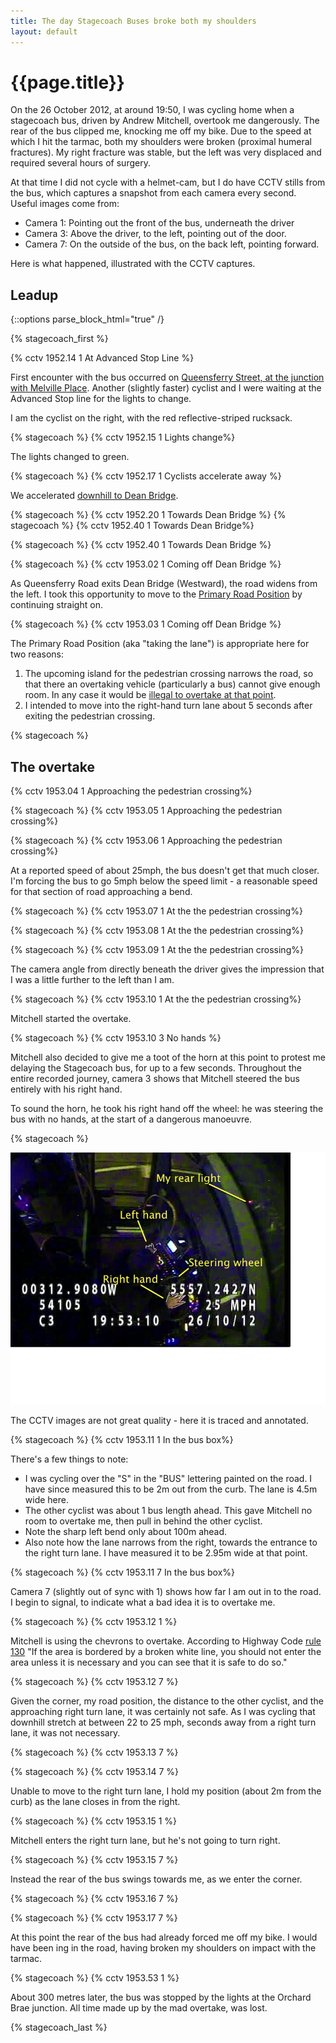 ```yaml
---
title: The day Stagecoach Buses broke both my shoulders
layout: default
---
```


# {{page.title}}

On the 26 October 2012, at around 19:50, I was cycling home when a stagecoach bus, driven by Andrew Mitchell, overtook me dangerously. The rear of the bus clipped me, knocking me off my bike. Due to the speed at which I hit the tarmac, both my shoulders were broken (proximal humeral fractures). My right fracture was stable, but the left was very displaced and required several hours of surgery. 

At that time I did not cycle with a helmet-cam, but I do have CCTV stills from the bus, which captures a snapshot from each camera every second. Useful images come from:

* Camera 1: Pointing out the front of the bus, underneath the driver
* Camera 3: Above the driver, to the left, pointing out of the door.
* Camera 7: On the outside of the bus, on the back left, pointing forward.

Here is what happened, illustrated with the CCTV captures.

## Leadup

{::options parse_block_html="true" /}

{% stagecoach_first %}

{% cctv 1952.14 1 At Advanced Stop Line %}

First encounter with the bus occurred on [Queensferry Street, at the junction with Melville Place](https://goo.gl/maps/lW246). Another (slightly faster) cyclist and I were waiting at the Advanced Stop line for the lights to change.

I am the cyclist on the right, with the red reflective-striped rucksack.

{% stagecoach %}
{% cctv 1952.15 1 Lights change%}

The lights changed to green.

{% stagecoach %}
{% cctv 1952.17 1 Cyclists accelerate away %}

We accelerated [downhill to Dean Bridge](https://goo.gl/maps/MltCR).

{% stagecoach %}
{% cctv 1952.20 1 Towards Dean Bridge %}
{% stagecoach %}
{% cctv 1952.40 1 Towards Dean Bridge%}


{% stagecoach %}
{% cctv 1952.40 1 Towards Dean Bridge %}


{% stagecoach %}
{% cctv 1953.02 1 Coming off Dean Bridge %}

As Queensferry Road exits Dean Bridge (Westward), the road widens from the left. I took this opportunity to move to the [Primary Road Position](http://www.bikeradar.com/gear/article/technique-road-positioning-197/) by continuing straight on.


{% stagecoach %}
{% cctv 1953.03 1 Coming off Dean Bridge %}

The Primary Road Position (aka "taking the lane") is appropriate here for two reasons:

1. The upcoming island for the pedestrian crossing narrows the road, so that there an overtaking vehicle (particularly a bus) cannot give enough room. In any case it would be [illegal to overtake at that point](https://www.gov.uk/using-the-road-159-to-203/pedestrian-crossings-191-to-199).
2. I intended to move into the right-hand turn lane about 5 seconds after exiting the pedestrian crossing.


{% stagecoach %}

## The overtake

{% cctv 1953.04 1 Approaching the pedestrian crossing%}

{% stagecoach %}
{% cctv 1953.05 1 Approaching the pedestrian crossing%}

{% stagecoach %}
{% cctv 1953.06 1 Approaching the pedestrian crossing%}

At a reported speed of about 25mph, the bus doesn't get that much closer. I'm forcing the bus to go 5mph below the speed limit - a reasonable speed for that section of road approaching a bend.

{% stagecoach %}
{% cctv 1953.07 1 At the the pedestrian crossing%}

{% stagecoach %}
{% cctv 1953.08 1 At the the pedestrian crossing%}

{% stagecoach %}
{% cctv 1953.09 1 At the the pedestrian crossing%}

The camera angle from directly beneath the driver gives the impression that I was a little further to the left than I am.

{% stagecoach %}
{% cctv 1953.10 1 At the the pedestrian crossing%}

Mitchell started the overtake.

{% stagecoach %}
{% cctv 1953.10 3 No hands %}

Mitchell also decided to give me a toot of the horn at this point to protest me delaying the Stagecoach bus, for up to a few seconds. Throughout the entire recorded journey, camera 3 shows that Mitchell steered the bus entirely with his right hand.

To sound the horn, he took his right hand off the wheel: he was steering the bus with no hands, at the start of a dangerous manoeuvre.

{% stagecoach %}

<img src="/images/stagecoach/3/1953.10_3a.jpg" alt="No hands" title="No hands" class="stagecoach">

The CCTV images are not great quality - here it is traced and annotated.

{% stagecoach %}
{% cctv 1953.11 1 In the bus box%}

There's a few things to note:

* I was cycling over the "S" in the "BUS" lettering painted on the road. I have since measured this to be 2m out from the curb. The lane is 4.5m wide here.
* The other cyclist was about 1 bus length ahead. This gave Mitchell no room to overtake me, then pull in behind the other cyclist.
* Note the sharp left bend only about 100m ahead.
* Also note how the lane narrows from the right, towards the entrance to the right turn lane. I have measured it to be 2.95m wide at that point.

{% stagecoach %}
{% cctv 1953.11 7 In the bus box%}

Camera 7 (slightly out of sync with 1) shows how far I am out in to the road. I begin to signal, to indicate what a bad idea it is to overtake me.

{% stagecoach %}
{% cctv 1953.12 1 %}

Mitchell is using the chevrons to overtake. According to Highway Code [rule 130](https://www.gov.uk/general-rules-all-drivers-riders-103-to-158/lines-and-lane-markings-on-the-road-127-to-132) "If the area is bordered by a broken white line, you should not enter the area unless it is necessary and you can see that it is safe to do so."


{% stagecoach %}
{% cctv 1953.12 7 %}

Given the corner, my road position, the distance to the other cyclist, and the approaching right turn lane, it was certainly not safe. As I was cycling that downhill stretch at between 22 to 25 mph, seconds away from a right turn lane, it was not necessary.

{% stagecoach %}
{% cctv 1953.13 7 %}


{% stagecoach %}
{% cctv 1953.14 7 %}

Unable to move to the right turn lane, I hold my position (about 2m from the curb) as the lane closes in from the right.

{% stagecoach %}
{% cctv 1953.15 1 %}

Mitchell enters the right turn lane, but he's not going to turn right.

{% stagecoach %}
{% cctv 1953.15 7 %}

Instead the rear of the bus swings towards me, as we enter the corner.

{% stagecoach %}
{% cctv 1953.16 7 %}

{% stagecoach %}
{% cctv 1953.17 7 %}

At this point the rear of the bus had already forced me off my bike. I would have been ing in the road, having broken my shoulders on impact with the tarmac. 

{% stagecoach %}
{% cctv 1953.53 1 %}

About 300 metres later, the bus was stopped by the lights at the Orchard Brae junction. All time made up by the mad overtake, was lost.

{% stagecoach_last %}



